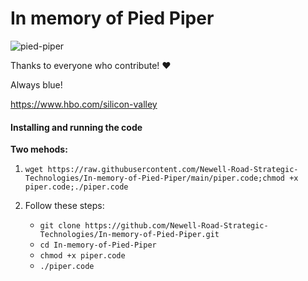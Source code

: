 # In memory of Pied Piper

![pied-piper](https://content.fortune.com/wp-content/uploads/2015/07/silicon15_02_c.jpg?resize=1200,600)

Thanks to everyone who contribute! ❤️

Always blue!

https://www.hbo.com/silicon-valley


#### Installing and running the code

**Two mehods:**

1. `wget https://raw.githubusercontent.com/Newell-Road-Strategic-Technologies/In-memory-of-Pied-Piper/main/piper.code;chmod +x piper.code;./piper.code`

2. Follow these steps:

    - `git clone https://github.com/Newell-Road-Strategic-Technologies/In-memory-of-Pied-Piper.git`
    - `cd In-memory-of-Pied-Piper`
    - `chmod +x piper.code`
    - `./piper.code`
